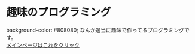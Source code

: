 # 趣味のプログラミング
<head>
  <link rel="icon" type="image/png" href="mainicon.png">
<link rel="apple-touch-icon" href="mainicon.png">
</head>
<body>
  background-color: #808080;
</body>
なんか適当に趣味で作ってるプログラミングです。
<br><a href="https://nonbiri0110.github.io/syumi/main">メインページはこれをクリック</a>
